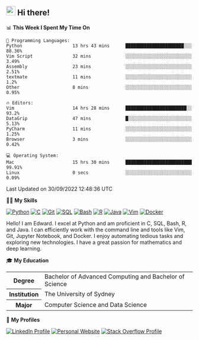 ## <a href="#"><img src="https://media.giphy.com/media/hvRJCLFzcasrR4ia7z/giphy.gif" width="25px" height="25px"></a> Hi there!

<!--START_SECTION:waka-->
📊 **This Week I Spent My Time On** 

```text
💬 Programming Languages: 
Python                   13 hrs 43 mins      ██████████████████████░░░   88.36% 
Vim Script               32 mins             ░░░░░░░░░░░░░░░░░░░░░░░░░   3.49% 
Assembly                 23 mins             ░░░░░░░░░░░░░░░░░░░░░░░░░   2.51% 
textmate                 11 mins             ░░░░░░░░░░░░░░░░░░░░░░░░░   1.2% 
Other                    8 mins              ░░░░░░░░░░░░░░░░░░░░░░░░░   0.95%

🔥 Editors: 
Vim                      14 hrs 28 mins      ███████████████████████░░   93.2% 
DataGrip                 47 mins             █░░░░░░░░░░░░░░░░░░░░░░░░   5.13% 
PyCharm                  11 mins             ░░░░░░░░░░░░░░░░░░░░░░░░░   1.25% 
Browser                  3 mins              ░░░░░░░░░░░░░░░░░░░░░░░░░   0.42%

💻 Operating System: 
Mac                      15 hrs 30 mins      █████████████████████████   99.91% 
Linux                    0 secs              ░░░░░░░░░░░░░░░░░░░░░░░░░   0.09%

```


 Last Updated on 30/09/2022 12:48:36 UTC
<!--END_SECTION:waka-->

💪🏻 **My Skills**

[![Python](https://img.shields.io/badge/-Python-yellow?style=flat-square&logo=Python)](#)
[![C     ](https://img.shields.io/badge/-C-blue?style=flat-square&logo=C)](#)
[![Git   ](https://img.shields.io/badge/-Git-grey?style=flat-square&logo=Git)](#)
[![SQL   ](https://img.shields.io/badge/-SQL-grey?style=flat-square&logo=SQLite)](#)
[![Bash  ](https://img.shields.io/badge/-Bash-grey?style=flat-square&logo=GNU-Bash)](#)
[![R     ](https://img.shields.io/badge/-R-grey?style=flat-square&logo=R)](#)
[![Java  ](https://img.shields.io/badge/-Java-grey?style=flat-square&logo=OpenJDK)](#)
[![Vim   ](https://img.shields.io/badge/-Vim-grey?style=flat-square&logo=Vim)](#)
[![Docker](https://img.shields.io/badge/-Docker-grey?style=flat-square&logo=Docker)](#)

Hello! I am Edward. I excel at Python and am proficient in C, SQL, Bash, R, and
Java. I can efficiently work with the command line and tools like Vim, Git,
Jupyter Notebook, and Docker. I enjoy automating tedious tasks and exploring new
technologies. I have a great passion for mathematics and deep learning.

🎓 **My Education**

<table>
<tr>
    <th>Degree</th>
    <td>Bachelor of Advanced Computing and Bachelor of Science</td>
</tr>
<tr>
    <th>Institution</th>
    <td>The University of Sydney</td>
</tr>
<tr>
    <th>Major</th>
    <td>Computer Science and Data Science</td>
</tr>
</table>

🔗 **My Profiles**

[![LinkedIn Profile](https://img.shields.io/badge/-LinkedIn-blue?style=social&logo=LinkedIn)](https://www.linkedin.com/in/ziao-ji)
[![Personal Website](https://img.shields.io/badge/-Personal%20Website-blue?style=social&logo=Bootstrap)](https://jiziao.works)
[![Stack Overflow Profile](https://img.shields.io/badge/-Stack%20Overflow-blue?style=social&logo=StackOverflow)](https://stackoverflow.com/users/11658924/spearandshield)
